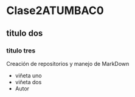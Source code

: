 # Clase2ATUMBAC0
## titulo dos
### titulo tres
Creación de repositorios y manejo de MarkDown
- viñeta uno
- viñeta dos
- Autor 
